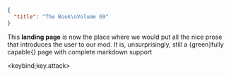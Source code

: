 ```json
{
  "title": "The Book\nVolume 69"
}
```

This **landing page** is now the place where we would put all the nice prose that introduces the user to our mod. It is,
unsurprisingly, still a {green}fully capable{} page with complete markdown support


<keybind;key.attack>